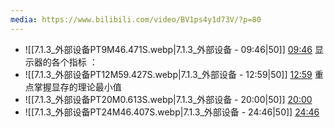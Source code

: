 ```yaml
---
media: https://www.bilibili.com/video/BV1ps4y1d73V/?p=80
---
```


- ![[7.1.3_外部设备PT9M46.471S.webp|7.1.3_外部设备 - 09:46|50]] [09:46](https://www.bilibili.com/video/BV1ps4y1d73V/?p=80&t=586.471277#t=09:46.47)  显示器的各个指标 ：
- ![[7.1.3_外部设备PT12M59.427S.webp|7.1.3_外部设备 - 12:59|50]] [12:59](https://www.bilibili.com/video/BV1ps4y1d73V/?p=80&t=779.427272#t=12:59.43) 重点掌握显存的理论最小值
- ![[7.1.3_外部设备PT20M0.613S.webp|7.1.3_外部设备 - 20:00|50]] [20:00](https://www.bilibili.com/video/BV1ps4y1d73V/?p=80&t=1200.613401#t=20:00.61) 
- ![[7.1.3_外部设备PT24M46.407S.webp|7.1.3_外部设备 - 24:46|50]] [24:46](https://www.bilibili.com/video/BV1ps4y1d73V/?p=80&t=1486.406927#t=24:46.41) 